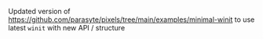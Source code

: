 Updated version of https://github.com/parasyte/pixels/tree/main/examples/minimal-winit to use latest `winit` with new API / structure
